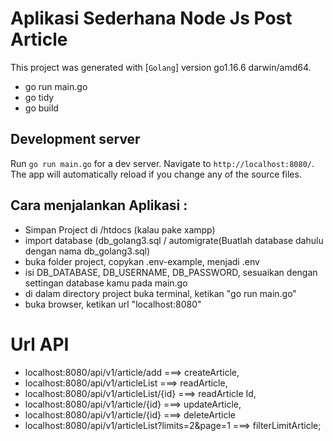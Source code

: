 # Aplikasi Sederhana Node Js Post Article

This project was generated with [`Golang`] version go1.16.6 darwin/amd64.

- go run main.go
- go tidy
- go build

## Development server

Run `go run main.go` for a dev server. Navigate to `http://localhost:8080/`. The app will automatically reload if you change any of the source files.

## Cara menjalankan Aplikasi : 

- Simpan Project di /htdocs (kalau pake xampp)
- import database (db_golang3.sql / automigrate(Buatlah database dahulu dengan nama db_golang3.sql)
- buka folder project, copykan .env-example, menjadi .env
- isi DB_DATABASE, DB_USERNAME, DB_PASSWORD, sesuaikan dengan settingan database kamu pada main.go
- di dalam directory project buka terminal, ketikan "go run main.go"
- buka browser, ketikan url "localhost:8080"

# Url API
- localhost:8080/api/v1/article/add ===> createArticle,
- localhost:8080/api/v1/articleList ===> readArticle,
- localhost:8080/api/v1/articleList/{id} ===> readArticle Id,
- localhost:8080/api/v1/article/{id} ===> updateArticle,
- localhost:8080/api/v1/article/{id} ===> deleteArticle
- localhost:8080/api/v1/articleList?limits=2&page=1 ===> filterLimitArticle;